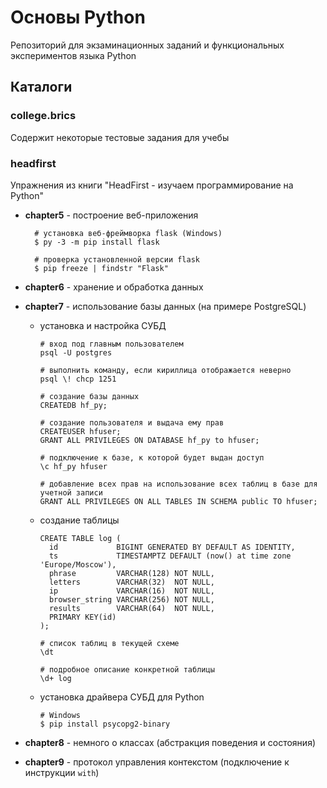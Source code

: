 # Основы Python

Репозиторий для экзаминационных заданий и функциональных экспериментов языка Python

## Каталоги

### college.brics

Содержит некоторые тестовые задания для учебы

### headfirst

Упражнения из книги "HeadFirst - изучаем программирование на Python"

- **chapter5** - построение веб-приложения

  ```shell
    # установка веб-фреймворка flask (Windows)
    $ py -3 -m pip install flask
    
    # проверка установленной версии flask
    $ pip freeze | findstr "Flask"
  ```
  

- **chapter6** - хранение и обработка данных


- **chapter7** - использование базы данных (на примере PostgreSQL)
  - установка и настройка СУБД
    ```shell
    # вход под главным пользователем
    psql -U postgres
    
    # выполнить команду, если кириллица отображается неверно
    psql \! chcp 1251
    
    # создание базы данных
    CREATEDB hf_py;
    
    # создание пользователя и выдача ему прав
    CREATEUSER hfuser;
    GRANT ALL PRIVILEGES ON DATABASE hf_py to hfuser;
    
    # подключение к базе, к которой будет выдан доступ
    \c hf_py hfuser
    
    # добавление всех прав на использование всех таблиц в базе для учетной записи
    GRANT ALL PRIVILEGES ON ALL TABLES IN SCHEMA public TO hfuser;
    ```
  - создание таблицы
    ```shell
    CREATE TABLE log (
      id             BIGINT GENERATED BY DEFAULT AS IDENTITY,
      ts             TIMESTAMPTZ DEFAULT (now() at time zone 'Europe/Moscow'),
      phrase         VARCHAR(128) NOT NULL,
      letters        VARCHAR(32)  NOT NULL,
      ip             VARCHAR(16)  NOT NULL,
      browser_string VARCHAR(256) NOT NULL,
      results        VARCHAR(64)  NOT NULL,
      PRIMARY KEY(id)
    );
    
    # список таблиц в текущей схеме
    \dt
    
    # подробное описание конкретной таблицы
    \d+ log
    ```
  - установка драйвера СУБД для Python
    ```shell
    # Windows
    $ pip install psycopg2-binary
    ```

- **chapter8** - немного о классах (абстракция поведения и состояния)


- **chapter9** - протокол управления контекстом (подключение к инструкции `with`)
